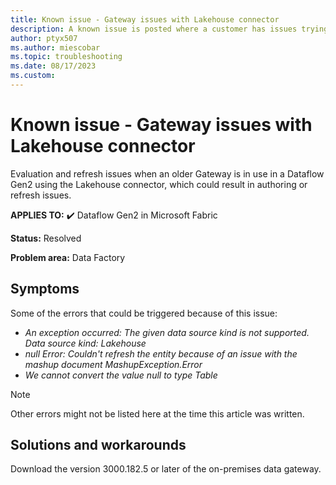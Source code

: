 ```yaml
---
title: Known issue - Gateway issues with Lakehouse connector
description: A known issue is posted where a customer has issues trying to refresh a dataflow that connects to a Lakehouse using a Gateway.
author: ptyx507
ms.author: miescobar
ms.topic: troubleshooting  
ms.date: 08/17/2023
ms.custom: 
---
```


# Known issue - Gateway issues with Lakehouse connector

Evaluation and refresh issues when an older Gateway is in use in a Dataflow Gen2 using the Lakehouse connector, which could result in authoring or refresh issues.

**APPLIES TO:** ✔️ Dataflow Gen2 in Microsoft Fabric

**Status:** Resolved

**Problem area:** Data Factory

## Symptoms

Some of the errors that could be triggered because of this issue:

* *An exception occurred: The given data source kind is not supported. Data source kind: Lakehouse*
* *null Error: Couldn't refresh the entity because of an issue with the mashup document MashupException.Error*
* *We cannot convert the value null to type Table*

>[!Note]
>Other errors might not be listed here at the time this article was written.

## Solutions and workarounds

Download the version 3000.182.5 or later of the on-premises data gateway.
